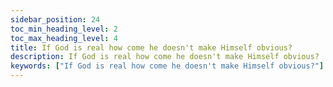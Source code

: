 ```yaml
---
sidebar_position: 24
toc_min_heading_level: 2
toc_max_heading_level: 4
title: If God is real how come he doesn't make Himself obvious?
description: If God is real how come he doesn't make Himself obvious?
keywords: ["If God is real how come he doesn't make Himself obvious?"]
---
```

